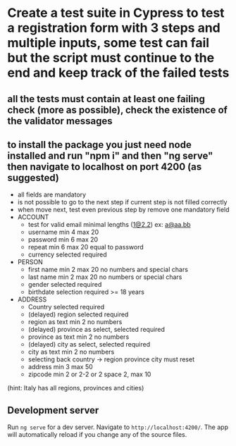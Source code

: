 # Create a test suite in Cypress to test a registration form with 3 steps and multiple inputs, some test can fail but the script must continue to the end and keep track of the failed tests

## all the tests must contain at least one failing check (more as possible), check the existence of the validator messages

## to install the package you just need node installed and run "npm i" and then "ng serve" then navigate to localhost on port 4200 (as suggested)

- all fields are mandatory
- is not possible to go to the next step if current step is not filled correctly
- when move next, test even previous step by remove one mandatory field 
- ACCOUNT
  - test for valid email minimal lengths (1@2.2) ex: a@aa.bb
  - username min 4 max 20
  - password min 6 max 20
  - repeat min 6 max 20 equal to password
  - currency selected required
- PERSON
  - first name min 2 max 20 no numbers and special chars
  - last name min 2 max 20 no numbers or special chars
  - gender selected required
  - birthdate selection required >= 18 years
- ADDRESS
  - Country selected required
  - (delayed) region selected required
  - region as text min 2 no numbers
  - (delayed) province as select, selected required
  - province as text min 2 no numbers
  - (delayed) city as select, selected required
  - city as text min 2 no numbers
  - selecting back country -> region province city must reset
  - address min 3 max 50
  - zipcode min 2 or 2-2 or 2 space 2, max 10

(hint: Italy has all regions, provinces and cities)

## Development server

Run `ng serve` for a dev server. Navigate to `http://localhost:4200/`. The app will automatically reload if you change any of the source files.
